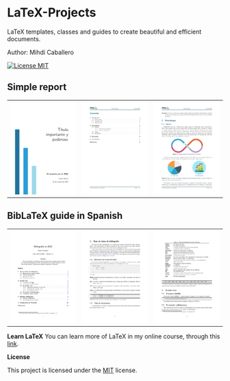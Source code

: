 # LaTeX-Projects
LaTeX templates, classes and guides to create beautiful and efficient documents.

Author: Mihdí Caballero

[![License MIT](http://img.shields.io/badge/license-MIT-brightgreen.svg)](license.md)

## Simple report
<table>
	<tr>
		<td><img src="media/Simple_report_01.jpg" width=315></td>
		<td><img src="media/Simple_report_02.jpg" width=315></td>
		<td><img src="media/Simple_report_03.jpg" width=315></td>
	</tr>
 </table>

## BibLaTeX guide in Spanish
<table>
	<tr>
		<td><img src="media/BibLaTeX_guide_ES_01.jpg" width=315></td>
		<td><img src="media/BibLaTeX_guide_ES_02.jpg" width=315></td>
		<td><img src="media/BibLaTeX_guide_ES_03.jpg" width=315></td>
	</tr>
 </table>

**Learn LaTeX**
You can learn more of LaTeX in my online course, through this [link](https://bit.ly/LaTeXGitHub). 


**License**

This project is licensed under the [MIT](https://opensource.org/licenses/MIT) license.

